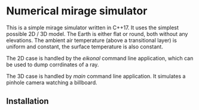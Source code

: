 # Numerical mirage simulator

This is a simple mirage simulator written in C++17. It uses the simplest possible 2D / 3D model. The Earth is either flat or round, both without any elevations. The ambient air temperature (above a transitional layer) is uniform and constant, the surface temperature is also constant. 

The 2D case is handled by the _eikonal_ command line application, which can be used to dump corrdinates of a ray.

The 3D case is handled by _main_ command line application. It simulates a pinhole camera watching a billboard.

## Installation
